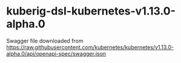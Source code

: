 # kuberig-dsl-kubernetes-v1.13.0-alpha.0

Swagger file downloaded from https://raw.githubusercontent.com/kubernetes/kubernetes/v1.13.0-alpha.0/api/openapi-spec/swagger.json
